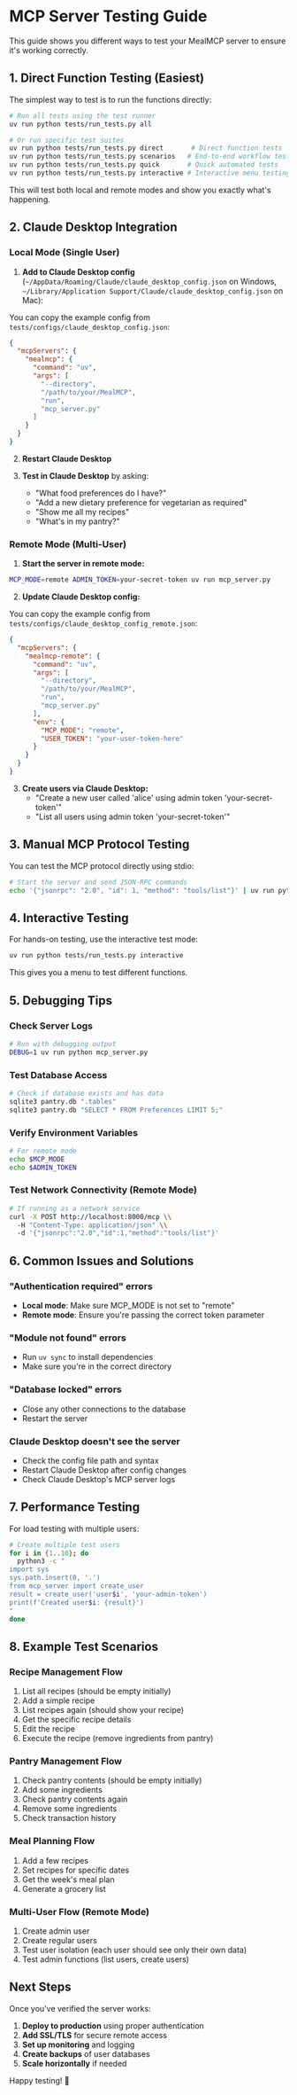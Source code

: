 # MCP Server Testing Guide

This guide shows you different ways to test your MealMCP server to ensure it's working correctly.

## 1. Direct Function Testing (Easiest)

The simplest way to test is to run the functions directly:

```bash
# Run all tests using the test runner
uv run python tests/run_tests.py all

# Or run specific test suites
uv run python tests/run_tests.py direct       # Direct function tests
uv run python tests/run_tests.py scenarios   # End-to-end workflow tests
uv run python tests/run_tests.py quick       # Quick automated tests
uv run python tests/run_tests.py interactive # Interactive menu testing
```

This will test both local and remote modes and show you exactly what's happening.

## 2. Claude Desktop Integration

### Local Mode (Single User)

1. **Add to Claude Desktop config** (`~/AppData/Roaming/Claude/claude_desktop_config.json` on Windows, `~/Library/Application Support/Claude/claude_desktop_config.json` on Mac):

You can copy the example config from `tests/configs/claude_desktop_config.json`:

```json
{
  "mcpServers": {
    "mealmcp": {
      "command": "uv",
      "args": [
        "--directory",
        "/path/to/your/MealMCP",
        "run",
        "mcp_server.py"
      ]
    }
  }
}
```

2. **Restart Claude Desktop**

3. **Test in Claude Desktop** by asking:
   - "What food preferences do I have?"
   - "Add a new dietary preference for vegetarian as required"
   - "Show me all my recipes"
   - "What's in my pantry?"

### Remote Mode (Multi-User)

1. **Start the server in remote mode:**
```bash
MCP_MODE=remote ADMIN_TOKEN=your-secret-token uv run mcp_server.py
```

2. **Update Claude Desktop config:**

You can copy the example config from `tests/configs/claude_desktop_config_remote.json`:

```json
{
  "mcpServers": {
    "mealmcp-remote": {
      "command": "uv",
      "args": [
        "--directory",
        "/path/to/your/MealMCP", 
        "run",
        "mcp_server.py"
      ],
      "env": {
        "MCP_MODE": "remote",
        "USER_TOKEN": "your-user-token-here"
      }
    }
  }
}
```

3. **Create users via Claude Desktop:**
   - "Create a new user called 'alice' using admin token 'your-secret-token'"
   - "List all users using admin token 'your-secret-token'"

## 3. Manual MCP Protocol Testing

You can test the MCP protocol directly using stdio:

```bash
# Start the server and send JSON-RPC commands
echo '{"jsonrpc": "2.0", "id": 1, "method": "tools/list"}' | uv run python mcp_server.py
```

## 4. Interactive Testing

For hands-on testing, use the interactive test mode:

```bash
uv run python tests/run_tests.py interactive
```

This gives you a menu to test different functions.

## 5. Debugging Tips

### Check Server Logs
```bash
# Run with debugging output
DEBUG=1 uv run python mcp_server.py
```

### Test Database Access
```bash
# Check if database exists and has data
sqlite3 pantry.db ".tables"
sqlite3 pantry.db "SELECT * FROM Preferences LIMIT 5;"
```

### Verify Environment Variables
```bash
# For remote mode
echo $MCP_MODE
echo $ADMIN_TOKEN
```

### Test Network Connectivity (Remote Mode)
```bash
# If running as a network service
curl -X POST http://localhost:8000/mcp \\
  -H "Content-Type: application/json" \\
  -d '{"jsonrpc":"2.0","id":1,"method":"tools/list"}'
```

## 6. Common Issues and Solutions

### "Authentication required" errors
- **Local mode**: Make sure MCP_MODE is not set to "remote"
- **Remote mode**: Ensure you're passing the correct token parameter

### "Module not found" errors
- Run `uv sync` to install dependencies
- Make sure you're in the correct directory

### "Database locked" errors  
- Close any other connections to the database
- Restart the server

### Claude Desktop doesn't see the server
- Check the config file path and syntax
- Restart Claude Desktop after config changes
- Check Claude Desktop's MCP server logs

## 7. Performance Testing

For load testing with multiple users:

```bash
# Create multiple test users
for i in {1..10}; do
  python3 -c "
import sys
sys.path.insert(0, '.')
from mcp_server import create_user
result = create_user('user$i', 'your-admin-token')
print(f'Created user$i: {result}')
"
done
```

## 8. Example Test Scenarios

### Recipe Management Flow
1. List all recipes (should be empty initially)
2. Add a simple recipe
3. List recipes again (should show your recipe)
4. Get the specific recipe details
5. Edit the recipe
6. Execute the recipe (remove ingredients from pantry)

### Pantry Management Flow  
1. Check pantry contents (should be empty initially)
2. Add some ingredients
3. Check pantry contents again
4. Remove some ingredients
5. Check transaction history

### Meal Planning Flow
1. Add a few recipes
2. Set recipes for specific dates
3. Get the week's meal plan
4. Generate a grocery list

### Multi-User Flow (Remote Mode)
1. Create admin user
2. Create regular users
3. Test user isolation (each user should see only their own data)
4. Test admin functions (list users, create users)

## Next Steps

Once you've verified the server works:

1. **Deploy to production** using proper authentication
2. **Add SSL/TLS** for secure remote access  
3. **Set up monitoring** and logging
4. **Create backups** of user databases
5. **Scale horizontally** if needed

Happy testing! 🧪